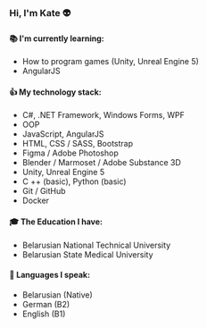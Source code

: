 ### Hi, I'm Kate :alien:

#### :books: I'm currently learning:
* How to program games (Unity, Unreal Engine 5)
* AngularJS

#### :thumbsup: My technology stack:
* C#, .NET Framework, Windows Forms, WPF                                
* OOP
* JavaScript, AngularJS                                                          
* HTML, CSS / SASS, Bootstrap
* Figma / Adobe Photoshop
* Blender / Marmoset / Adobe Substance 3D
* Unity, Unreal Engine 5
* C ++ (basic), Python (basic)
* Git / GitHub
* Docker

#### :mortar_board: The Education I have:
* Belarusian National Technical University
* Belarusian State Medical University

#### :speech_balloon: Languages I speak:
* Belarusian (Native)
* German (B2)
* English (B1)
